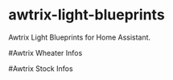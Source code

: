 # awtrix-light-blueprints
Awtrix Light Blueprints for Home Assistant.

#Awtrix Wheater Infos


#Awtrix Stock Infos
